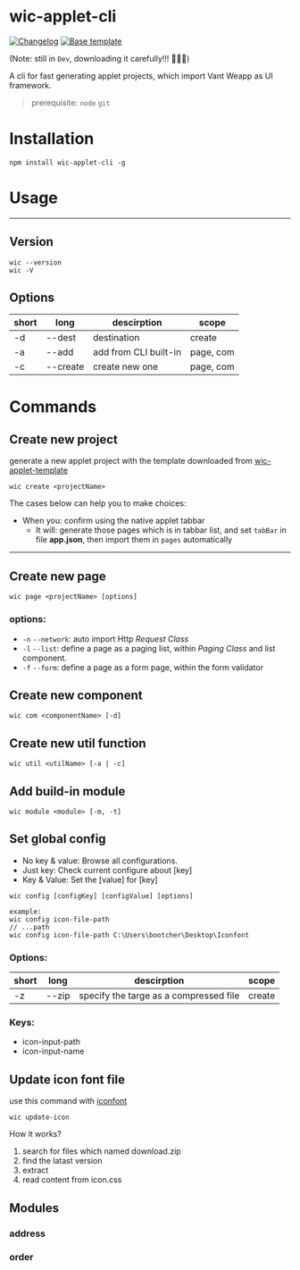 # wic-applet-cli

<p align="left">
  <a href="https://github.com/blcher/wic-applet-cli/blob/master/CHANGELOG.md"><img src="https://img.shields.io/badge/Changelog-blue.svg" alt="Changelog"></a>
  <a href="https://github.com/blcher/wic-applet-cli/blob/master/CHANGELOG.md"><img src="https://img.shields.io/badge/base-Wic-orange.svg" alt="Base template"></a>
</p>

(Note: still in `Dev`, downloading it carefully!!! :dash::dash::dash:)

<p>A cli for fast generating applet projects, which import Vant Weapp as UI framework.
</p>

> prerequisite: `node` `git`

# Installation

```
npm install wic-applet-cli -g
```

# Usage

---

## Version

```
wic --version
wic -V
```

<!-- > note: only version before 6.1.0 of commander is supported currently (#FIXME: just check out version 8.1.0 can not) -->

## Options

| short | long     | descirption           | scope     |
| ----- | -------- | --------------------- | --------- |
| -d    | --dest   | destination           | create    |
| -a    | --add    | add from CLI built-in | page, com |
| -c    | --create | create new one        | page, com |

# Commands

## Create new project

generate a new applet project with the template downloaded from [wic-applet-template](https://github.com/boutstruggle/wic-applet-template.git)

```
wic create <projectName>
```

The cases below can help you to make choices:

- When you: confirm using the native applet tabbar
  - It will: generate those pages which is in tabbar list, and set `tabBar` in file **app.json**, then import them in `pages` automatically

---

## Create new page

```
wic page <projectName> [options]
```

### options:

- `-n` `--network`: auto import Http _Request Class_
- `-l` `--list`: define a page as a paging list, within _Paging Class_ and list component.
- `-f` `--form`: define a page as a form page, within the form validator

## Create new component

```
wic com <componentName> [-d]
```

## Create new util function

```
wic util <utilName> [-a | -c]
```

## Add build-in module

```
wic module <module> [-m, -t]
```

## Set global config

- No key & value: Browse all configurations.
- Just key: Check current configure about [key]
- Key & Value: Set the [value] for [key]

```
wic config [configKey] [configValue] [options]

example:
wic config icon-file-path
// ...path
wic config icon-file-path C:\Users\bootcher\Desktop\Iconfont
```

### Options:

| short | long  | descirption                            | scope  |
| ----- | ----- | -------------------------------------- | ------ |
| -z    | --zip | specify the targe as a compressed file | create |

### Keys:

- icon-input-path
- icon-input-name

## Update icon font file

use this command with [iconfont](https://www.iconfont.cn/)

```
wic update-icon
```

How it works?

1.  search for files which named download.zip
2.  find the latast version
3.  extract
4.  read content from icon.css

## Modules

### address

### order

##
